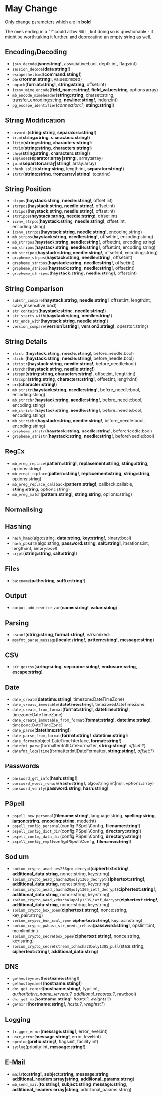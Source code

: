 # May Change

Only change parameters which are in **bold**.

The ones ending in a "!" could allow `NULL`, but doing so is questionable - it might be worth taking it further, and deprecating an empty string as well.

## Encoding/Decoding

- `json_decode`(**json:string!**, associative:bool, depth:int, flags:int)
- `session_decode`(**data:string!**)
- `escapeshellcmd`(**command:string!**)
- `pack`(**format:string!**, values:mixed)
- `unpack`(**format:string!**, **string:string**, offset:int)
- `iconv_mime_encode`(**field_name:string!**, **field_value:string**, options:array)
- `mb_encode_mimeheader`(**string:string**, charset:string, transfer_encoding:string, **newline:string!**, indent:int)
- `pg_escape_identifier`(_connection:?_, **string:string!**)

## String Modification

- `ucwords`(**string:string**, **separators:string!**)
- `trim`(**string:string**, **characters:string!**)
- `ltrim`(**string:string**, **characters:string!**)
- `rtrim`(**string:string**, **characters:string!**)
- `chop`(**string:string**, **characters:string!**)
- `implode`(**separator:array|string!**, array:array)
- `join`(**separator:array|string!**, array:array)
- `chunk_split`(**string:string**, length:int, **separator:string!**)
- `strtr`(**string:string**, **from:array|string!**, to:string)

## String Position

- `strpos`(**haystack:string**, **needle:string!**, offset:int)
- `strrpos`(**haystack:string**, **needle:string!**, offset:int)
- `stripos`(**haystack:string**, **needle:string!**, offset:int)
- `strripos`(**haystack:string**, **needle:string!**, offset:int)
- `iconv_strpos`(**haystack:string**, **needle:string!**, offset:int, encoding:string)
- `iconv_strrpos`(**haystack:string**, **needle:string!**, encoding:string)
- `mb_strpos`(**haystack:string**, **needle:string!**, offset:int, encoding:string)
- `mb_strrpos`(**haystack:string**, **needle:string!**, offset:int, encoding:string)
- `mb_stripos`(**haystack:string**, **needle:string!**, offset:int, encoding:string)
- `mb_strripos`(**haystack:string**, **needle:string!**, offset:int, encoding:string)
- `grapheme_strpos`(**haystack:string**, **needle:string!**, offset:int)
- `grapheme_strrpos`(**haystack:string**, **needle:string!**, offset:int)
- `grapheme_stripos`(**haystack:string**, **needle:string!**, offset:int)
- `grapheme_strripos`(**haystack:string**, **needle:string!**, offset:int)

## String Comparison

- `substr_compare`(**haystack:string**, **needle:string!**, offset:int, length:int, case_insensitive:bool)
- `str_contains`(**haystack:string**, **needle:string!**)
- `str_starts_with`(**haystack:string**, **needle:string!**)
- `str_ends_with`(**haystack:string**, **needle:string!**)
- `version_compare`(**version1:string!**, **version2:string!**, operator:string)

## String Details

- `strstr`(**haystack:string**, **needle:string!**, before_needle:bool)
- `strchr`(**haystack:string**, **needle:string!**, before_needle:bool)
- `stristr`(**haystack:string**, **needle:string!**, before_needle:bool)
- `strrchr`(**haystack:string**, **needle:string!**)
- `strspn`(**string:string**, **characters:string!**, offset:int, length:int)
- `strcspn`(**string:string**, **characters:string!**, offset:int, length:int)
- `ord`(**character:string!**)
- `mb_strstr`(**haystack:string**, **needle:string!**, before_needle:bool, encoding:string)
- `mb_strrchr`(**haystack:string**, **needle:string!**, before_needle:bool, encoding:string)
- `mb_stristr`(**haystack:string**, **needle:string!**, before_needle:bool, encoding:string)
- `mb_strrichr`(**haystack:string**, **needle:string!**, before_needle:bool, encoding:string)
- `grapheme_strstr`(**haystack:string**, **needle:string!**, beforeNeedle:bool)
- `grapheme_stristr`(**haystack:string**, **needle:string!**, beforeNeedle:bool)

## RegEx

- `mb_ereg_replace`(**pattern:string!**, **replacement:string**, **string:string**, options:string)
- `mb_eregi_replace`(**pattern:string!**, **replacement:string**, **string:string**, options:string)
- `mb_ereg_replace_callback`(**pattern:string!**, callback:callable, **string:string**, options:string)
- `mb_ereg_match`(**pattern:string!**, **string:string**, options:string)

## Normalising


## Hashing

- `hash_hmac`(algo:string, **data:string**, **key:string!**, binary:bool)
- `hash_pbkdf2`(algo:string, **password:string**, **salt:string!**, iterations:int, length:int, binary:bool)
- `crypt`(**string:string**, **salt:string!**)

## Files

- `basename`(**path:string**, **suffix:string!**)

## Output

- `output_add_rewrite_var`(**name:string!**, **value:string**)

## Parsing

- `sscanf`(**string:string**, **format:string!**, vars:mixed)
- `msgfmt_parse_message`(**locale:string!**, **pattern:string!**, **message:string**)

## CSV

- `str_getcsv`(**string:string**, **separator:string!**, **enclosure:string**, **escape:string**)

## Date

- `date_create`(**datetime:string!**, timezone:DateTimeZone)
- `date_create_immutable`(**datetime:string!**, timezone:DateTimeZone)
- `date_create_from_format`(**format:string!**, **datetime:string!**, timezone:DateTimeZone)
- `date_create_immutable_from_format`(**format:string!**, **datetime:string!**, timezone:DateTimeZone)
- `date_parse`(**datetime:string!**)
- `date_parse_from_format`(**format:string!**, **datetime:string!**)
- `date_format`(object:DateTimeInterface, **format:string!**)
- `datefmt_parse`(formatter:IntlDateFormatter, **string:string!**, _offset:?_)
- `datefmt_localtime`(formatter:IntlDateFormatter, **string:string!**, _offset:?_)

## Passwords

- `password_get_info`(**hash:string!**)
- `password_needs_rehash`(**hash:string!**, algo:string|int|null, options:array)
- `password_verify`(**password:string**, **hash:string!**)

## PSpell

- `pspell_new_personal`(**filename:string!**, language:string, **spelling:string**, **jargon:string**, **encoding:string**, mode:int)
- `pspell_config_personal`(config:PSpell\Config, **filename:string!**)
- `pspell_config_dict_dir`(config:PSpell\Config, **directory:string!**)
- `pspell_config_data_dir`(config:PSpell\Config, **directory:string!**)
- `pspell_config_repl`(config:PSpell\Config, **filename:string!**)

## Sodium

- `sodium_crypto_aead_aes256gcm_decrypt`(**ciphertext:string!**, **additional_data:string**, nonce:string, key:string)
- `sodium_crypto_aead_chacha20poly1305_decrypt`(**ciphertext:string!**, **additional_data:string**, nonce:string, key:string)
- `sodium_crypto_aead_chacha20poly1305_ietf_decrypt`(**ciphertext:string!**, **additional_data:string**, nonce:string, key:string)
- `sodium_crypto_aead_xchacha20poly1305_ietf_decrypt`(**ciphertext:string!**, **additional_data:string**, nonce:string, key:string)
- `sodium_crypto_box_open`(**ciphertext:string!**, nonce:string, key_pair:string)
- `sodium_crypto_box_seal_open`(**ciphertext:string!**, key_pair:string)
- `sodium_crypto_pwhash_str_needs_rehash`(**password:string!**, opslimit:int, memlimit:int)
- `sodium_crypto_secretbox_open`(**ciphertext:string!**, nonce:string, key:string)
- `sodium_crypto_secretstream_xchacha20poly1305_pull`(state:string, **ciphertext:string!**, **additional_data:string**)

## DNS

- `gethostbyname`(**hostname:string!**)
- `gethostbynamel`(**hostname:string!**)
- `dns_get_record`(**hostname:string!**, type:int, _authoritative_name_servers:?_, _additional_records:?_, raw:bool)
- `dns_get_mx`(**hostname:string!**, _hosts:?_, _weights:?_)
- `getmxrr`(**hostname:string!**, _hosts:?_, _weights:?_)

## Logging

- `trigger_error`(**message:string!**, error_level:int)
- `user_error`(**message:string!**, error_level:int)
- `openlog`(**prefix:string!**, flags:int, facility:int)
- `syslog`(priority:int, **message:string!**)

## E-Mail

- `mail`(**to:string!**, **subject:string**, **message:string**, **additional_headers:array|string**, **additional_params:string**)
- `mb_send_mail`(**to:string!**, **subject:string**, **message:string**, **additional_headers:array|string**, additional_params:string)
